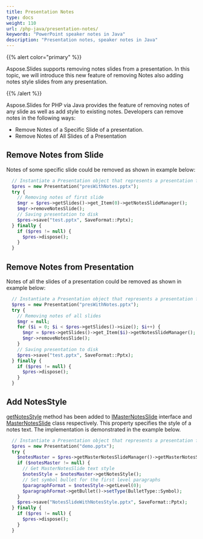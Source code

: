 ```yaml
---
title: Presentation Notes
type: docs
weight: 110
url: /php-java/presentation-notes/
keywords: "PowerPoint speaker notes in Java"
description: "Presentation notes, speaker notes in Java"
---
```



{{% alert color="primary" %}} 

Aspose.Slides supports removing notes slides from a presentation. In this topic, we will introduce this new feature of removing Notes also adding notes style slides from any presentation. 

{{% /alert %}} 

Aspose.Slides for PHP via Java provides the feature of removing notes of any slide as well as add style to existing notes. Developers can remove notes in the following ways:

* Remove Notes of a Specific Slide of a presentation.
* Remove Notes of All Slides of a Presentation


## **Remove Notes from Slide**
Notes of some specific slide could be removed as shown in example below:

```php
  // Instantiate a Presentation object that represents a presentation file
  $pres = new Presentation("presWithNotes.pptx");
  try {
    // Removing notes of first slide
    $mgr = $pres->getSlides()->get_Item(0)->getNotesSlideManager();
    $mgr->removeNotesSlide();
    // Saving presentation to disk
    $pres->save("test.pptx", SaveFormat::Pptx);
  } finally {
    if ($pres != null) {
      $pres->dispose();
    }
  }

```

## **Remove Notes from Presentation**
Notes of all the slides of a presentation could be removed as shown in example below:

```php
  // Instantiate a Presentation object that represents a presentation file
  $pres = new Presentation("presWithNotes.pptx");
  try {
    // Removing notes of all slides
    $mgr = null;
    for ($i = 0; $i < $pres->getSlides()->size(); $i++) {
      $mgr = $pres->getSlides()->get_Item($i)->getNotesSlideManager();
      $mgr->removeNotesSlide();
    }
    // Saving presentation to disk
    $pres->save("test.pptx", SaveFormat::Pptx);
  } finally {
    if ($pres != null) {
      $pres->dispose();
    }
  }

```

## **Add NotesStyle**
[getNotesStyle](https://reference.aspose.com/slides/php-java/com.aspose.slides/IMasterNotesSlide#getNotesStyle--) method has been added to [IMasterNotesSlide](https://reference.aspose.com/slides/php-java/com.aspose.slides/IMasterNotesSlide) interface and [MasterNotesSlide](https://reference.aspose.com/slides/php-java/com.aspose.slides/MasterNotesSlide) class respectively. This property specifies the style of a notes text. The implementation is demonstrated in the example below.

```php
  // Instantiate a Presentation object that represents a presentation file
  $pres = new Presentation("demo.pptx");
  try {
    $notesMaster = $pres->getMasterNotesSlideManager()->getMasterNotesSlide();
    if ($notesMaster != null) {
      // Get MasterNotesSlide text style
      $notesStyle = $notesMaster->getNotesStyle();
      // Set symbol bullet for the first level paragraphs
      $paragraphFormat = $notesStyle->getLevel(0);
      $paragraphFormat->getBullet()->setType(BulletType::Symbol);
    }
    $pres->save("NotesSlideWithNotesStyle.pptx", SaveFormat::Pptx);
  } finally {
    if ($pres != null) {
      $pres->dispose();
    }
  }

```
